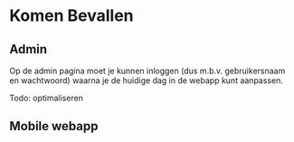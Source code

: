 # Komen Bevallen

## Admin
Op de admin pagina moet je kunnen inloggen (dus m.b.v. gebruikersnaam en wachtwoord) waarna je de huidige dag in de webapp kunt aanpassen.

Todo: optimaliseren

## Mobile webapp
